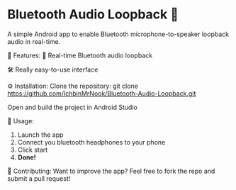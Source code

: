 # Bluetooth Audio Loopback 🔁
A simple Android app to enable Bluetooth microphone-to-speaker loopback audio in real-time.

📲 Features:
🔄 Real-time Bluetooth audio loopback

🛠️ Really easy-to-use interface

⚙️ Installation:
Clone the repository:
git clone https://github.com/IchbinMrNook/Bluetooth-Audio-Loopback.git

Open and build the project in Android Studio

🚀 Usage:
1. Launch the app
2. Connect you bluetooth headphones to your phone
3. Click start
4. **Done!**

🤝 Contributing:
Want to improve the app? Feel free to fork the repo and submit a pull request!

